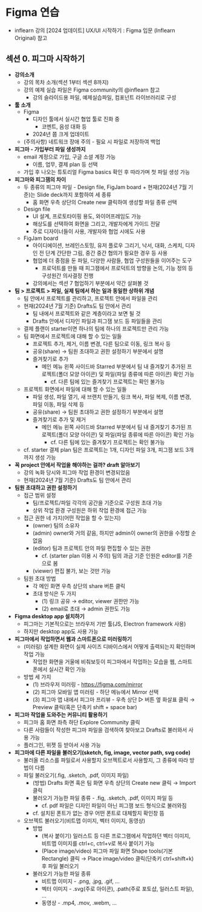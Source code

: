 # Figma 연습
- inflearn 강의 \[2024 업데이트\] UX/UI 시작하기 : Figma 입문 (Inflearn Original) 참고

## 섹션 0. 피그마 시작하기
- **강의소개**
  - 강의 목차 소개\(섹션 1부터 섹션 8까지\)
  - 강의 예제 실습 파일은 Figma community의 @inflearn 참고
    - 강의 슬라이드용 파일, 예제실습파일, 컴포넌트 라이브러리로 구성
- **툴 소개**
  - Figma
    - 디자인 툴에서 실시간 협업 툴로 진화 중
      - 코멘트, 음성 대화 등
    - 2024년 쯤 크게 업데이트
  - (주의사항) 네트워크 장애 주의 - 필요 시 파일로 저장하여 백업
- **피그마 - 가입부터 파일 생성까지**
  - email 계정으로 가입, 구글 소셜 계정 가능
    - 이름, 업무, 결제 plan 등 선택
  - 가입 후 나오는 튜토리얼 Figma basics 확인 후 따라가며 첫 파일 생성 가능
- **피그마와 피그잼의 차이**
  - 두 종류의 피그마 파일 - Design file, FigJam board + 현재(2024년 7월 기준)는 Slide deck까지 포함하여 세 종류
    - 홈 화면 우측 상단의 Create new 클릭하여 생성할 파일 종류 선택
  - Design file
    - UI 설계, 프로토타이핑 용도, 와이어프레임도 가능
    - 해상도를 선택하여 화면을 그리고, 개발자에게 가이드 전달
    - 주로 디자이너들이 사용, 개발자와 협업 시에도 사용
  - FigJam board
    - 아이디에이션, 브레인스토밍, 유저 플로우 그리기, 낙서, 대화, 스케치, 디자인 전 단계 간단한 그림, 중간 중간 협의가 필요한 경우 등 사용
    - 협업에 더 중점을 둔 파일, 다양한 사람들, 협업 구성원들을 이어주는 도구
      - 프로덕트를 만들 때 피그잼에서 프로덕트의 방향을 논의, 기능 정의 등 구성원간 의사결정 진행
    - 강의에서는 섹션 7 협업하기 부분에서 약간 살펴볼 것
- **팀 \> 프로젝트 \> 파일, 실제 팀에서 하는 일과 동일한 상하위 개념**
  -  팀 안에서 프로젝트를 관리하고, 프로젝트 안에서 파일을 관리
    - 현재(2024년 7월 기준) Drafts도 팀 안에서 관리
      - 팀 내에서 프로젝트와 같은 계층이라고 보면 될 것
      - Drafts 안에서 디자인 파일과 피그잼 보드 등 파일들을 관리
    - 결제 플랜이 starter이면 하나의 팀에 하나의 프로젝트만 관리 가능
  - 팀 화면에서 프로젝트에 대해 할 수 있는 일들
    - 프로젝트 추가, 제거, 이름 변경, 다른 팀으로 이동, 링크 복사 등
    - 공유(share) → 팀원 초대하고 권한 설정하기 부분에서 설명
    - 즐겨찾기로 추가
      - 메인 메뉴 왼쪽 사이드바 Starred 부분에서 팀 내 즐겨찾기 추가된 프로젝트(폴더 모양 아이콘) 및 파일(파일 종류에 따른 아이콘) 확인 가능
        - cf. 다른 팀에 있는 즐겨찾기 프로젝트는 확인 불가능
  - 프로젝트 화면에서 파일에 대해 할 수 있는 일들
    - 파일 생성, 파일 열기, 새 브랜치 만들기, 링크 복사, 파일 복제, 이름 변경, 파일 이동, 파일 삭제 등
    - 공유(share) → 팀원 초대하고 권한 설정하기 부분에서 설명
    - 즐겨찾기로 추가 및 제거
      - 메인 메뉴 왼쪽 사이드바 Starred 부분에서 팀 내 즐겨찾기 추가된 프로젝트(폴더 모양 아이콘) 및 파일(파일 종류에 따른 아이콘) 확인 가능
        - cf. 다른 팀에 있는 즐겨찾기 프로젝트는 확인 불가능
  - cf. starter 결제 plan 팀은 프로젝트는 1개, 디자인 파일 3개, 피그잼 보드 3개까지 생성 가능
- **꼭 project 안에서 작업을 해야하는 걸까? draft 알아보기**
  - 강의 녹화 당시와 피그마 작업 환경이 변경되었음
  - 현재(2024년 7월 기준) Drafts도 팀 안에서 관리
- **팀원 초대하고 권한 설정하기**
  - 접근 범위 설정
    - 팀/프로젝트/파일 각각의 공간을 기준으로 구성원 초대 가능
    - 상위 작업 환경 구성원은 하위 작업 환경에 접근 가능
  - 접근 권한 네 가지(어떤 작업을 할 수 있는지)
    - (owner) 팀의 소유자
    - (admin) owner와 거의 같음, 하지만 admin이 owner의 권한을 수정할 순 없음
    - (editor) 팀과 프로젝트 안의 파일 편집할 수 있는 권한
      - cf. (starter plan 이용 시 주의) 팀의 과금 기준 인원은 editor를 기준으로 봄
    - (viewer) 편집 불가, 보는 것만 가능
  - 팀원 초대 방법
    - 각 메인 화면 우측 상단의 share 버튼 클릭
    - 초대 방식은 두 가지
      - (1) 링크 공유 → editor, viewer 권한만 가능
      - (2) email로 초대 → admin 권한도 가능
- **Figma desktop app 설치하기**
  - 피그마는 기본적으로는 브라우저 기반 툴(JS, Electron framework 사용)
  - 하지만 desktop app도 사용 가능
- **피그마에서 작업하면서 웹과 스마트폰으로 미러링하기**
  - (미러링) 설계한 화면이 실제 사이즈 디바이스에서 어떻게 출력되는지 확인하며 작업 가능
    - 작업한 화면을 거울에 비춰보듯이 피그마에서 작업하는 모습을 웹, 스마트폰에서 실시간 확인 가능
  - 방법 세 가지
    - (1) 브라우저 미러링 - https://figma.com/mirror
    - (2) 피그마 모바일 앱 미러링 - 하단 메뉴에서 Mirror 선택
    - (3) 피그마 앱 내에서 피그마 프리뷰 - 우측 상단 ▷ 버튼 옆 화살표 클릭 → Preview 클릭(혹은 단축키 shift + space bar)
- **피그마 작업을 도와주는 커뮤니티 활용하기**
  - 피그마 홈 화면 좌측 하단 Explore Community 클릭
  - 다른 사람들이 작성한 피그마 파일을 검색하여 찾아보고 Drafts로 불러와서 사용 가능
  - 플러그인, 위젯 등 받아서 사용 가능
- **피그마에 다른 파일을 불러오기(sketch, fig, image, vector path, svg code)**
  - 불러올 리소스를 파일로서 사용할지 오브젝트로서 사용할지, 그 종류에 따라 방법이 다름
  - 파일 불러오기(.fig, .sketch, .pdf, 이미지 파일)
    - (방법) Drafts 화면 혹은 팀 화면 우측 상단의 Create new 클릭 → Import 클릭
    - 불러오기 가능한 파일 종류 - .fig, .sketch, .pdf, 이미지 파일 등
      - cf. pdf 파일은 디자인 파일이 아닌 피그잼 보드 형식으로 불러와짐
    - cf. 설치된 폰트가 없는 경우 어떤 폰트로 대체할지 확인창 뜸
  - 오브젝트 불러오기(비트맵 이미지, 벡터 이미지, 동영상)
    - 방법
      - (복사 붙이기) 일러스트 등 다른 프로그램에서 작업하던 벡터 이미지, 비트맵 이미지를 ctrl+c, ctrl+v로 복사 붙이기 가능
      - (Place image/video) 피그마 파일 화면 Shape tools(기본 Rectangle) 클릭 → Place image/video 클릭(단축키 ctrl+shift+k) 후 파일 불러오기
    - 불러오기 가능한 파일 종류
      - 비트맵 이미지 - .png, .jpg, .gif, ...
      - 벡터 이미지 - .svg(주로 아이콘), .path(주로 포토샵, 일러스트 파일), ...
      - 동영상 - .mp4, .mov, .webm, ...
